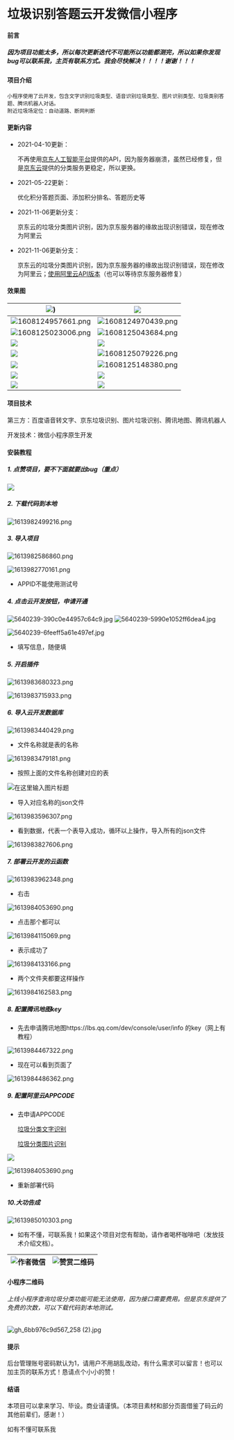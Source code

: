 #  垃圾识别答题云开发微信小程序
#### 前言
##### 因为项目功能太多，所以每次更新迭代不可能所以功能都测完，所以如果你发现bug可以联系我，主页有联系方式。我会尽快解决！！！！谢谢！！！

#### 项目介绍

```
小程序使用了云开发，包含文字识别垃圾类型、语音识别垃圾类型、图片识别类型、垃圾类别答题、腾讯机器人对话。
附近垃圾场定位：自动道路、断网判断
```

#### 更新内容

+ 2021-04-10更新：

  不再使用[京东人工智能平台](http://neuhub.jd.com/)提供的API，因为服务器崩溃，虽然已经修复，但是[京东云](https://www.jdcloud.com/cn/products/garbage-classification)提供的分类服务更稳定，所以更换。
  
+ 2021-05-22更新：

  优化积分答题页面、添加积分排名、答题历史等
  
+ 2021-11-06更新分支：

  京东云的垃圾分类图片识别，因为京东服务器的缘故出现识别错误，现在修改为阿里云

+ 2021-11-06更新分支：

    京东云的垃圾分类图片识别，因为京东服务器的缘故出现识别错误，现在修改为阿里云；[使用阿里云API版本](https://gitee.com/hccwh/garbage/tree/aliyun/)（也可以等待京东服务器修复）
#### 效果图

| ![](https://images.gitee.com/uploads/images/2020/1216/215439_a4ba2ae9_5004132.png)) | ![](https://images.gitee.com/uploads/images/2020/1216/215527_cecf6f42_5004132.png) |
| ------------------------------------------------------------ | ------------------------------------------------------------ |
| ![](https://images.gitee.com/uploads/images/2020/1216/215723_d719a0d2_5004132.png "1608124957661.png") | ![](https://images.gitee.com/uploads/images/2020/1216/215750_0d45fdb1_5004132.png "1608124970439.png") |
| ![](https://images.gitee.com/uploads/images/2020/1216/215808_bd75ef89_5004132.png "1608125023006.png") | ![](https://images.gitee.com/uploads/images/2020/1216/215823_4850d6f2_5004132.png "1608125043684.png") |
| ![](https://images.gitee.com/uploads/images/2021/0523/195235_067cf40a_5004132.png) | ![](https://images.gitee.com/uploads/images/2021/0523/195548_7bd057df_5004132.png) |
| ![](https://images.gitee.com/uploads/images/2021/0316/234531_4791031e_5004132.png) | ![](https://images.gitee.com/uploads/images/2020/1216/215856_e8180776_5004132.png "1608125079226.png") |
| ![](https://images.gitee.com/uploads/images/2021/0316/234433_7753d6eb_5004132.png) | ![](https://images.gitee.com/uploads/images/2020/1216/215924_4ea5f2f2_5004132.png "1608125148380.png") |
| ![](https://images.gitee.com/uploads/images/2021/0123/095349_d3c2a424_5004132.png) | ![](https://images.gitee.com/uploads/images/2021/0123/095447_7a395af6_5004132.png) |
| ![](https://images.gitee.com/uploads/images/2021/0316/234636_012c4b2b_5004132.png ) | ![](https://images.gitee.com/uploads/images/2021/0316/234735_f5466506_5004132.png) |

#### 项目技术

   第三方：百度语音转文字、京东垃圾识别、图片垃圾识别、腾讯地图、腾讯机器人

   开发技术：微信小程序原生开发


   #### 安装教程

   ##### 1. 点赞项目，要不下面就要出bug（重点）

![](https://images.gitee.com/uploads/images/2021/0222/202322_c857dc0c_5004132.png)

   ##### 2. 下载代码到本地

![](https://images.gitee.com/uploads/images/2021/0222/202348_8de57965_5004132.png "1613982499216.png")

   ##### 3. 导入项目

![](https://images.gitee.com/uploads/images/2021/0222/202421_0777da7e_5004132.png "1613982586860.png")
       
![](https://images.gitee.com/uploads/images/2021/0222/202633_7f06db53_5004132.png "1613982770161.png")
       
  + APPID不能使用测试号

   ##### 4. 点击云开发按钮，申请开通

![](https://images.gitee.com/uploads/images/2021/0222/205413_ce2a428c_5004132.jpeg "5640239-390c0e44957c64c9.jpg")
![](https://images.gitee.com/uploads/images/2021/0222/205421_c5b736da_5004132.jpeg "5640239-5990e1052ff6dea4.jpg")

![](https://images.gitee.com/uploads/images/2021/0222/205234_b699e9fb_5004132.jpeg "5640239-6feeff5a61e497ef.jpg")


   + 填写信息，随便填

   ##### 5. 开启插件
![](https://images.gitee.com/uploads/images/2021/0222/202820_3ba8daa7_5004132.png "1613983680323.png")

![](https://images.gitee.com/uploads/images/2021/0222/202844_ac0cc4ab_5004132.png "1613983715933.png")

   ##### 6. 导入云开发数据库
![](https://images.gitee.com/uploads/images/2021/0222/203100_ae510c26_5004132.png "1613983440429.png")

   + 文件名称就是表的名称

![](https://images.gitee.com/uploads/images/2021/0222/203144_8c35c60b_5004132.png "1613983479181.png")

   + 按照上面的文件名称创建对应的表

![](https://images.gitee.com/uploads/images/2021/0222/203232_8133eb8e_5004132.png "在这里输入图片标题")

   + 导入对应名称的json文件

![](https://images.gitee.com/uploads/images/2021/0222/203356_a3054f1e_5004132.png "1613983596307.png")

   + 看到数据，代表一个表导入成功，循环以上操作，导入所有的json文件

![](https://images.gitee.com/uploads/images/2021/0222/203425_55e8b137_5004132.png "1613983827606.png")



   ##### 7. 部署云开发的云函数


![](https://images.gitee.com/uploads/images/2021/0222/210559_0130d77f_5004132.png "1613983962348.png")


   + 右击


![](https://images.gitee.com/uploads/images/2021/0222/210632_3e44a665_5004132.png "1613984053690.png")


   + 点击那个都可以


![](https://images.gitee.com/uploads/images/2021/0222/210648_4da17234_5004132.png "1613984115069.png")


   + 表示成功了


![](https://images.gitee.com/uploads/images/2021/0222/210708_0b08c101_5004132.png "1613984133166.png")


   + 两个文件夹都要这样操作


![](https://images.gitee.com/uploads/images/2021/0222/210727_b3c994b3_5004132.png "1613984162583.png")


   ##### 8. 配置腾讯地图key

   + 先去申请腾讯地图https://lbs.qq.com/dev/console/user/info 的key（网上有教程）


![](https://images.gitee.com/uploads/images/2021/0222/210831_b95c54ae_5004132.png "1613984467322.png")


   + 现在可以看到页面了


![](https://images.gitee.com/uploads/images/2021/0222/210850_9e0f2686_5004132.png  "1613984486362.png")

##### 9. 配置阿里云APPCODE

   + 去申请APPCODE

     [垃圾分类文字识别](https://market.aliyun.com/products/57126001/cmapi00035673.html)

     [垃圾分类图片识别	](https://market.aliyun.com/products/57124001/cmapi00035623.html)

   ![](https://images.gitee.com/uploads/images/2021/1106/110421_ee5483ce_5004132.png)

![](https://images.gitee.com/uploads/images/2021/0222/203607_b1c4d153_5004132.png "1613984053690.png")

   + 重新部署代码

   ##### 10.大功告成
![](https://images.gitee.com/uploads/images/2021/0222/203630_e31a34f1_5004132.png "1613985010303.png")


   + 如有不懂，可联系我！如果这个项目对您有帮助，请作者喝杯咖啡吧（发放技术介绍文档）。

     

| ![作者微信](https://gitee.com/hccwh/nodeapp/raw/master/wxCode.jpg) | ![赞赏二维码](https://gitee.com/hccwh/nodeapp/raw/master/skm.jpg) |
| :------------------------------------: | :---------------------------------: |





#### 小程序二维码

###### 上线小程序查询垃圾分类功能可能无法使用，因为接口需要费用。但是京东提供了免费的次数，可以下载代码到本地测试。

   ![](https://images.gitee.com/uploads/images/2020/1216/215948_a71861d6_5004132.jpeg "gh_6bb976c9d567_258 (2).jpg")

   #### 提示
   后台管理账号密码默认为1，请用户不用胡乱改动，有什么需求可以留言！也可以加主页的联系方式！恳请点个小小的赞！

   #### 结语

   本项目可以拿来学习、毕设。商业请谨慎。（本项目素材和部分页面借鉴了码云的其他前辈们，感谢！）

   如有不懂可联系我
